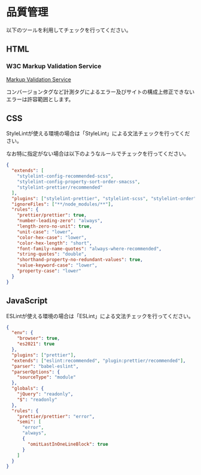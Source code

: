# 品質管理

以下のツールを利用してチェックを行ってください。

## HTML

### **W3C Markup Validation Service**

[Markup Validation Service](http://validator.w3.org/)

コンバージョンタグなど計測タグによるエラー及びサイトの構成上修正できないエラーは許容範囲とします。

## CSS

StyleLintが使える環境の場合は「StyleLint」による文法チェックを行ってください。

なお特に指定がない場合は以下のようなルールでチェックを行ってください。

```json
{
  "extends": [
    "stylelint-config-recommended-scss",
    "stylelint-config-property-sort-order-smacss",
    "stylelint-prettier/recommended"
  ],
  "plugins": ["stylelint-prettier", "stylelint-scss", "stylelint-order"],
  "ignoreFiles": ["**/node_modules/**"],
  "rules": {
    "prettier/prettier": true,
    "number-leading-zero": "always",
    "length-zero-no-unit": true,
    "unit-case": "lower",
    "color-hex-case": "lower",
    "color-hex-length": "short",
    "font-family-name-quotes": "always-where-recommended",
    "string-quotes": "double",
    "shorthand-property-no-redundant-values": true,
    "value-keyword-case": "lower",
    "property-case": "lower"
  }
}
```

## JavaScript

ESLintが使える環境の場合は「ESLint」による文法チェックを行ってください。

```json
{
  "env": {
    "browser": true,
    "es2021": true
  },
  "plugins": ["prettier"],
  "extends": ["eslint:recommended", "plugin:prettier/recommended"],
  "parser": "babel-eslint",
  "parserOptions": {
    "sourceType": "module"
  },
  "globals": {
    "jQuery": "readonly",
    "$": "readonly"
  },
  "rules": {
    "prettier/prettier": "error",
    "semi": [
      "error",
      "always",
      {
        "omitLastInOneLineBlock": true
      }
    ]
  }
}
```
